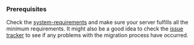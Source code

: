 ### Prerequisites
Check the [system-requirements](System-Requirements.md) and make sure your server fulfills all the minimum requirements.
It might also be a good idea to check the [issue tracker](https://github.com/marius-wieschollek/passwords/issues) to see if any problems with the migration process have occurred.